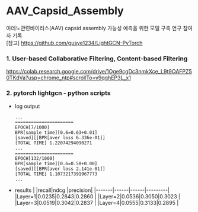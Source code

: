 # AAV_Capsid_Assembly
아데노관련바이러스(AAV) capsid assembly 가능성 예측을 위한 모델 구축 연구 참여자 기록     
[참고]
https://github.com/gusye1234/LightGCN-PyTorch

### 1. User-based Collaborative Filtering, Content-based Filtering
<https://colab.research.google.com/drive/1Oge9cgDc3nmkXce_L9t9OAFPZ50TKdVa?usp=chrome_ntp#scrollTo=v9qghEP3L_x1>
      
### 2. pytorch lightgcn - python scripts
  - log output
    
    ```
    ...
    ======================
    EPOCH[7/1000]
    BPR[sample time][0.6=0.63+0.01]
    [saved][[BPR[aver loss 6.336e-01]]
    [TOTAL TIME] 1.22074294090271
    ...
    ======================
    EPOCH[132/1000]
    BPR[sample time][0.6=0.58+0.00]
    [saved][[BPR[aver loss 2.141e-01]]
    [TOTAL TIME] 1.1073217391967773
    ...
    ```
- results
  |       |recall|ndcg  |precision|
  |-------|------|------|---------|
  |Layer=1|0.0235|0.2843|0.2860   |
  |Layer=2|0.0536|0.3050|0.3023   |
  |Layer=3|0.0519|0.3042|0.2837   |
  |Layer=4|0.0555|0.3133|0.2895   |
  
